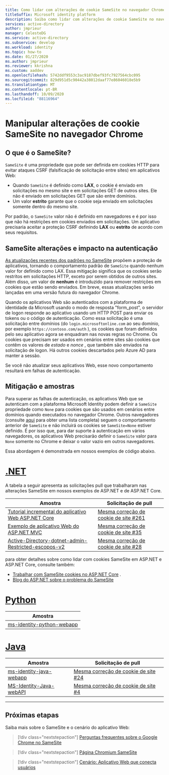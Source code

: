 ```yaml
---
title: Como lidar com alterações de cookie SameSite no navegador Chrome | Azure
titleSuffix: Microsoft identity platform
description: Saiba como lidar com alterações de cookie SameSite no navegador Chrome.
services: active-directory
author: jmprieur
manager: CelesteDG
ms.service: active-directory
ms.subservice: develop
ms.workload: identity
ms.topic: how-to
ms.date: 01/27/2020
ms.author: jmprieur
ms.reviewer: kkrishna
ms.custom: aaddev
ms.openlocfilehash: 5742ddf9553c3ac9187dbef93fc7927564cbc095
ms.sourcegitcommit: 829d951d5c90442a38012daaf77e86046018e5b9
ms.translationtype: MT
ms.contentlocale: pt-BR
ms.lasthandoff: 10/09/2020
ms.locfileid: "88116964"
---
```

# <a name="handle-samesite-cookie-changes-in-chrome-browser"></a>Manipular alterações de cookie SameSite no navegador Chrome

## <a name="what-is-samesite"></a>O que é o SameSite?

`SameSite` é uma propriedade que pode ser definida em cookies HTTP para evitar ataques CSRF (falsificação de solicitação entre sites) em aplicativos Web:

- Quando `SameSite` é definido como **LAX**, o cookie é enviado em solicitações no mesmo site e em solicitações GET de outros sites. Ele não é enviado em solicitações GET que são entre domínios.
- Um valor **estrito** garante que o cookie seja enviado em solicitações somente dentro do mesmo site.

Por padrão, o `SameSite` valor não é definido em navegadores e é por isso que não há restrições em cookies enviados em solicitações. Um aplicativo precisaria aceitar a proteção CSRF definindo **LAX** ou **estrito** de acordo com seus requisitos.

## <a name="samesite-changes-and-impact-on-authentication"></a>SameSite alterações e impacto na autenticação

[As atualizações recentes dos padrões no SameSite](https://tools.ietf.org/html/draft-west-cookie-incrementalism-00) propõem a proteção de aplicativos, tornando o comportamento padrão de `SameSite` quando nenhum valor for definido como LAX. Essa mitigação significa que os cookies serão restritos em solicitações HTTP, exceto por serem obtidos de outros sites. Além disso, um valor de **nenhum** é introduzido para remover restrições em cookies que estão sendo enviados. Em breve, essas atualizações serão lançadas em uma versão futura do navegador Chrome.

Quando os aplicativos Web são autenticados com a plataforma de identidade da Microsoft usando o modo de resposta "form_post", o servidor de logon responde ao aplicativo usando um HTTP POST para enviar os tokens ou o código de autenticação. Como essa solicitação é uma solicitação entre domínios (do `login.microsoftonline.com` ao seu domínio, por exemplo `https://contoso.com/auth` ), os cookies que foram definidos pelo seu aplicativo agora se enquadram nas novas regras no Chrome. Os cookies que precisam ser usados em cenários entre sites são cookies que contêm os valores de *estado* e *nonce* , que também são enviados na solicitação de logon. Há outros cookies descartados pelo Azure AD para manter a sessão.

Se você não atualizar seus aplicativos Web, esse novo comportamento resultará em falhas de autenticação.

## <a name="mitigation-and-samples"></a>Mitigação e amostras

Para superar as falhas de autenticação, os aplicativos Web que se autenticam com a plataforma Microsoft Identity podem definir a `SameSite` propriedade como `None` para cookies que são usados em cenários entre domínios quando executados no navegador Chrome.
Outros navegadores (consulte [aqui](https://www.chromium.org/updates/same-site/incompatible-clients) para obter uma lista completa) seguem o comportamento anterior de `SameSite` e não incluirá os cookies se `SameSite=None` estiver definido.
É por isso que, para dar suporte à autenticação em vários navegadores, os aplicativos Web precisarão definir o `SameSite` valor para `None` somente no Chrome e deixar o valor vazio em outros navegadores.

Essa abordagem é demonstrada em nossos exemplos de código abaixo.

# <a name="net"></a>[.NET](#tab/dotnet)

A tabela a seguir apresenta as solicitações pull que trabalharam nas alterações SameSite em nossos exemplos de ASP.NET e de ASP.NET Core.

| Amostra | Solicitação de pull |
| ------ | ------------ |
|  [Tutorial incremental do aplicativo Web ASP.NET Core](https://github.com/Azure-Samples/active-directory-aspnetcore-webapp-openidconnect-v2)  |  [Mesma correção de cookie de site #261](https://github.com/Azure-Samples/active-directory-aspnetcore-webapp-openidconnect-v2/pull/261)  |
|  [Exemplo de aplicativo Web do ASP.NET MVC](https://github.com/Azure-Samples/ms-identity-aspnet-webapp-openidconnect)  |  [Mesma correção de cookie de site #35](https://github.com/Azure-Samples/ms-identity-aspnet-webapp-openidconnect/pull/35)  |
|  [Active-Directory-dotnet-admin-Restricted-escopos-v2](https://github.com/azure-samples/active-directory-dotnet-admin-restricted-scopes-v2)  |  [Mesma correção de cookie de site #28](https://github.com/Azure-Samples/active-directory-dotnet-admin-restricted-scopes-v2/pull/28)  |

para obter detalhes sobre como lidar com cookies SameSite em ASP.NET e ASP.NET Core, consulte também:

- [Trabalhar com SameSite cookies no ASP.NET Core](/aspnet/core/security/samesite) .
- [Blog do ASP.NET sobre o problema do SameSite](https://devblogs.microsoft.com/aspnet/upcoming-samesite-cookie-changes-in-asp-net-and-asp-net-core/)

# <a name="python"></a>[Python](#tab/python)

| Amostra |
| ------ |
|  [ms-identity-python-webapp](https://github.com/Azure-Samples/ms-identity-python-webapp)  |

# <a name="java"></a>[Java](#tab/java)

| Amostra | Solicitação de pull |
| ------ | ------------ |
|  [ms-identity-java-webapp](https://github.com/Azure-Samples/ms-identity-java-webapp)  | [Mesma correção de cookie de site #24](https://github.com/Azure-Samples/ms-identity-java-webapp/pull/24)
|  [MS-Identity-Java-webAPI](https://github.com/Azure-Samples/ms-identity-java-webapi)  | [Mesma correção de cookie de site #4](https://github.com/Azure-Samples/ms-identity-java-webapi/pull/4)

---

## <a name="next-steps"></a>Próximas etapas

Saiba mais sobre o SameSite e o cenário do aplicativo Web:

> [!div class="nextstepaction"]
> [Perguntas frequentes sobre o Google Chrome no SameSite](https://www.chromium.org/updates/same-site/faq)

> [!div class="nextstepaction"]
> [Página Chromium SameSite](https://www.chromium.org/updates/same-site)

> [!div class="nextstepaction"]
> [Cenário: Aplicativo Web que conecta usuários](scenario-web-app-sign-user-overview.md)